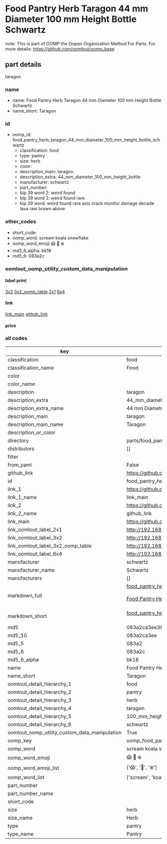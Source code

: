 # Food Pantry Herb Taragon 44 mm Diameter 100 mm Height Bottle Schwartz  

note: This is part of OOMP the Oopen Organization Method For Parts. For more details: https://github.com/oomlout/oomp_base

##  part details



taragon

### name
* name: Food Pantry Herb Taragon 44 mm Diameter 100 mm Height Bottle Schwartz
* name_short: Taragon
### id
* oomp_id: food_pantry_herb_taragon_44_mm_diameter_100_mm_height_bottle_schwartz
  * classification: food
  * type: pantry
  * size: herb
  * color: 
  * description_main: taragon
  * description_extra: 44_mm_diameter_100_mm_height_bottle
  * manufacturer: schwartz
  * part_number: 
  * bip 39 word 2: weird found
  * bip 39 word 3: weird found rare
  * bip 39 word: weird found rare axis crack monitor damage decade lava raw brown above

### other_codes
* short_code: 
* oomp_word: scream koala snowflake
* oomp_word_emoji :scream: :koala: :snowflake:
* md5_6_alpha: bk18
* md5_6: 083a2c






### oomlout_oomp_utility_custom_data_manipulation
#### label print
[3x2](http://192.168.1.245:1112/?label=oomp%20bk18)
[3x2_oomp_table](http://192.168.1.107:1112/?label=oomp%20bk18)
[2x1](http://192.168.1.242:1112/?label=oomp%20bk18)
[6x4](http://192.168.1.55:1112/?label=oomp%20bk18)    

#### link

[link_main](https://github.com/oomlout/oomlout_oomp_current_version_messy/tree/main/parts/food_pantry_herb_taragon_44_mm_diameter_100_mm_height_bottle_schwartz) [github_link](https://github.com/oomlout/oomlout_oomp_part_src/tree/main/parts/food_pantry_herb_taragon_44_mm_diameter_100_mm_height_bottle_schwartz)                             

#### price







### all codes 
| key | value |  
| --- | --- |  
| classification | food |  
| classification_name | Food |  
| color |  |  
| color_name |  |  
| description | taragon |  
| description_extra | 44_mm_diameter_100_mm_height_bottle |  
| description_extra_name | 44 mm Diameter 100 mm Height Bottle |  
| description_main | taragon |  
| description_main_name | Taragon |  
| description_or_color |   |  
| directory | parts/food_pantry_herb_taragon_44_mm_diameter_100_mm_height_bottle_schwartz |  
| distributors | [] |  
| filter |  |  
| from_yaml | False |  
| github_link | https://github.com/oomlout/oomlout_oomp_part_src/tree/main/parts/food_pantry_herb_taragon_44_mm_diameter_100_mm_height_bottle_schwartz |  
| id | food_pantry_herb_taragon_44_mm_diameter_100_mm_height_bottle_schwartz |  
| link_1 | https://github.com/oomlout/oomlout_oomp_current_version_messy/tree/main/parts/food_pantry_herb_taragon_44_mm_diameter_100_mm_height_bottle_schwartz |  
| link_1_name | link_main |  
| link_2 | https://github.com/oomlout/oomlout_oomp_part_src/tree/main/parts/food_pantry_herb_taragon_44_mm_diameter_100_mm_height_bottle_schwartz |  
| link_2_name | github_link |  
| link_main | https://github.com/oomlout/oomlout_oomp_current_version_messy/tree/main/parts/food_pantry_herb_taragon_44_mm_diameter_100_mm_height_bottle_schwartz |  
| link_oomlout_label_2x1 | http://192.168.1.242:1112/?label=oomp%20bk18 |  
| link_oomlout_label_3x2 | http://192.168.1.245:1112/?label=oomp%20bk18 |  
| link_oomlout_label_3x2_oomp_table | http://192.168.1.107:1112/?label=oomp%20bk18 |  
| link_oomlout_label_6x4 | http://192.168.1.55:1112/?label=oomp%20bk18 |  
| manufacturer | schwartz |  
| manufacturer_name | Schwartz |  
| manufacturers | [] |  
| markdown_full | [food_pantry_herb_taragon_44_mm_diameter_100_mm_height_bottle_schwartz](https://github.com/oomlout/oomlout_oomp_current_version_messy/tree/main/parts/food_pantry_herb_taragon_44_mm_diameter_100_mm_height_bottle_schwartz)<br>[](https://github.com/oomlout/oomlout_oomp_current_version_messy/tree/main/parts/food_pantry_herb_taragon_44_mm_diameter_100_mm_height_bottle_schwartz)<br>[Food Pantry Herb Taragon 44 Mm Diameter 100 Mm Height Bottle Schwartz](https://github.com/oomlout/oomlout_oomp_current_version_messy/tree/main/parts/food_pantry_herb_taragon_44_mm_diameter_100_mm_height_bottle_schwartz)<br><br> |  
| markdown_short | [food_pantry_herb_taragon_44_mm_diameter_100_mm_height_bottle_schwartz](https://github.com/oomlout/oomlout_oomp_current_version_messy/tree/main/parts/food_pantry_herb_taragon_44_mm_diameter_100_mm_height_bottle_schwartz)<br><br> |  
| md5 | 083a2ca3ee3886e23c18e10f64170fc9 |  
| md5_10 | 083a2ca3ee |  
| md5_5 | 083a2 |  
| md5_6 | 083a2c |  
| md5_6_alpha | bk18 |  
| name | Food Pantry Herb Taragon 44 mm Diameter 100 mm Height Bottle Schwartz |  
| name_short | Taragon |  
| oomlout_detail_hierarchy_1 | food |  
| oomlout_detail_hierarchy_2 | pantry |  
| oomlout_detail_hierarchy_3 | herb |  
| oomlout_detail_hierarchy_4 | taragon |  
| oomlout_detail_hierarchy_5 | 100_mm_height |  
| oomlout_detail_hierarchy_6 | schwartz |  
| oomlout_oomp_utility_custom_data_manipulation | True |  
| oomp_key | oomp_food_pantry_herb_taragon_44_mm_diameter_100_mm_height_bottle_schwartz |  
| oomp_word | scream koala snowflake |  
| oomp_word_emoji | :scream: :koala: :snowflake: |  
| oomp_word_emoji_list | [':scream:', ':koala:', ':snowflake:'] |  
| oomp_word_list | ['scream', 'koala', 'snowflake'] |  
| part_number |  |  
| part_number_name |  |  
| short_code |  |  
| size | herb |  
| size_name | Herb |  
| type | pantry |  
| type_name | Pantry |  
